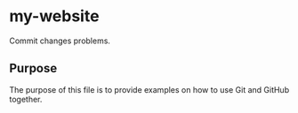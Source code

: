 # my-website

Commit changes problems.

## Purpose

The purpose of this file is to provide examples on how to use Git and GitHub together.
